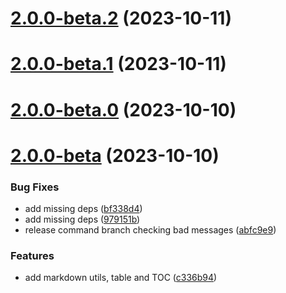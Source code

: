 # [2.0.0-beta.2](https://github.com/herveperchec/readme-generator/compare/v2.0.0-beta.1...v2.0.0-beta.2) (2023-10-11)



# [2.0.0-beta.1](https://github.com/herveperchec/readme-generator/compare/v2.0.0-beta.0...v2.0.0-beta.1) (2023-10-11)



# [2.0.0-beta.0](https://github.com/herveperchec/readme-generator/compare/v2.0.0-beta...v2.0.0-beta.0) (2023-10-10)



# [2.0.0-beta](https://github.com/herveperchec/readme-generator/compare/v1.0.4...v2.0.0-beta) (2023-10-10)


### Bug Fixes

* add missing deps ([bf338d4](https://github.com/herveperchec/readme-generator/commit/bf338d44b1f3c4b2b0e3fc938483ac5bfe79fbb1))
* add missing deps ([979151b](https://github.com/herveperchec/readme-generator/commit/979151b36d8009429c60ea2aab99a5c7bcb56d4c))
* release command branch checking bad messages ([abfc9e9](https://github.com/herveperchec/readme-generator/commit/abfc9e99618331c5603b45382b4b1ee4121362c2))


### Features

* add markdown utils, table and TOC ([c336b94](https://github.com/herveperchec/readme-generator/commit/c336b9484dc1e9efb6aeb87981faf3f6f27c8e8a))



